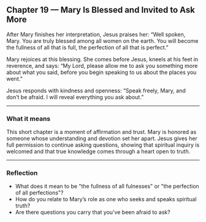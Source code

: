 ## Chapter 19 — Mary Is Blessed and Invited to Ask More

After Mary finishes her interpretation, Jesus praises her:
“Well spoken, Mary. You are truly blessed among all women on the earth. You will become the fullness of all that is full, the perfection of all that is perfect.”

Mary rejoices at this blessing. She comes before Jesus, kneels at his feet in reverence, and says:
“My Lord, please allow me to ask you something more about what you said, before you begin speaking to us about the places you went.”

Jesus responds with kindness and openness:
“Speak freely, Mary, and don’t be afraid. I will reveal everything you ask about.”

---

### What it means

This short chapter is a moment of affirmation and trust. Mary is honored as someone whose understanding and devotion set her apart. Jesus gives her full permission to continue asking questions, showing that spiritual inquiry is welcomed and that true knowledge comes through a heart open to truth.

---

### Reflection

* What does it mean to be "the fullness of all fulnesses" or "the perfection of all perfections"?
* How do you relate to Mary’s role as one who seeks and speaks spiritual truth?
* Are there questions you carry that you’ve been afraid to ask?
